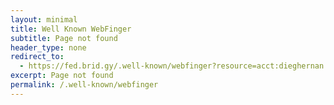 ```yaml
--- 
layout: minimal
title: Well Known WebFinger
subtitle: Page not found
header_type: none
redirect_to:
  - https://fed.brid.gy/.well-known/webfinger?resource=acct:dieghernan.github.io@dieghernan.github.io
excerpt: Page not found
permalink: /.well-known/webfinger
---
```

